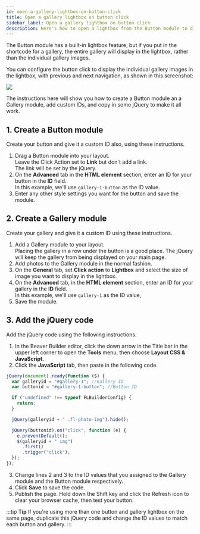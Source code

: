 ```yaml
---
id: open-a-gallery-lightbox-on-button-click
title: Open a gallery lightbox on button click
sidebar_label: Open a gallery lightbox on button click
description: Here's how to open a lightbox from the Button module to display images from a Gallery module.
---
```


The Button module has a built-in lightbox feature, but if you put in the
shortcode for a gallery, the entire gallery will display in the lightbox,
rather than the individual gallery images.

You can configure the button click to display the individual gallery images in
the lightbox, with previous and next navigation, as shown in this screenshot:

![](/img/how-to-tips-open-gallery-button-1.jpg)

The instructions here will show you how to create a Button module an a Gallery module, add custom IDs, and copy in some jQuery to make it all work.

## 1. Create a Button module

Create your button and give it a custom ID also, using these instructions.

  1. Drag a Button module into your layout.  
  Leave the Click Action set to **Link** but don't add a link.  
  The link will be set by the jQuery.
  2. On the **Advanced** tab in the **HTML element** section, enter an ID for your button in the **ID** field.  
  In this example, we'll use `gallery-1-button` as the ID value.
  4. Enter any other style settings you want for the button and save the module.

## 2. Create a Gallery module

Create your gallery and give it a custom ID using these instructions.

  1. Add a Gallery module to your layout.  
Placing the gallery in a row under the button is a good place. The jQuery will keep the gallery from being displayed on your main page.
  2. Add photos to the Gallery module in the normal fashion.
  3. On the **General** tab, set **Click action** to **Lightbox** and select the size of image you want to display in the lightbox.
  4. On the **Advanced** tab, in the **HTML element** section, enter an ID for your gallery in the **ID** field.   
In this example, we'll use `gallery-1` as the ID value,
  5. Save the module.

## 3. Add the jQuery code

Add the jQuery code using the following instructions.

  1. In the Beaver Builder editor, click the down arrow in the Title bar in the upper left corner to open the **Tools** menu, then choose **Layout CSS & JavaScript**.
  2. Click the **JavaScript** tab, then paste in the following code.  
  ```js
  jQuery(document).ready(function ($) {
    var galleryid = "#gallery-1"; //Gallery ID
    var buttonid = "#gallery-1-button"; //Button ID

    if ("undefined" !== typeof FLBuilderConfig) {
      return;
    }

    jQuery(galleryid + " .fl-photo-img").hide();

    jQuery(buttonid).on("click", function (e) {
      e.preventDefault();
      $(galleryid + " img")
        .first()
        .trigger("click");
    });
  });
  ```
  3. Change lines 2 and 3 to the ID values that you assigned to the Gallery module and the Button module respectively.
  4. Click **Save** to save the code.
  5. Publish the page. Hold down the Shift key and click the Refresh icon to clear your browser cache, then test your button.

:::tip **Tip**
If you're using more than one button and gallery lightbox on the same
page, duplicate this jQuery code and change the ID values to match each button
and gallery.
:::
